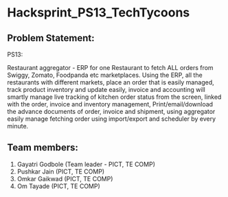 # Hacksprint_PS13_TechTycoons

## Problem Statement:
PS13:

Restaurant aggregator - ERP for one Restaurant to fetch ALL orders from
Swiggy, Zomato, Foodpanda etc marketplaces.
Using the ERP, all the restaurants with different markets, place an order that
is easily managed, track product inventory and update easily, invoice and
accounting will smartly manage live tracking of kitchen order status from
the screen, linked with the order, invoice and inventory management,
Print/email/download the advance documents of order, invoice and
shipment, using aggregator easily manage fetching order using import/export
and scheduler by every minute.

## Team members: 
1) Gayatri Godbole (Team leader - PICT, TE COMP)
2) Pushkar Jain (PICT, TE COMP)
3) Omkar Gaikwad (PICT, TE COMP)
4) Om Tayade (PICT, TE COMP)

